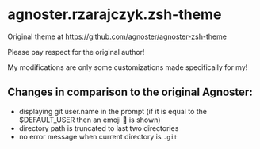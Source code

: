 # agnoster.rzarajczyk.zsh-theme

Original theme at https://github.com/agnoster/agnoster-zsh-theme

Please pay respect for the original author!

My modifications are only some customizations made specifically for my!

## Changes in comparison to the original Agnoster:
 * displaying git user.name in the prompt (if it is equal to the $DEFAULT_USER then an emoji 🧑 is shown)
 * directory path is truncated to last two directories
 * no error message when current directory is `.git`
